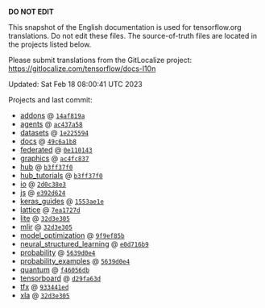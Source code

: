 __DO NOT EDIT__

This snapshot of the English documentation is used for tensorflow.org
translations. Do not edit these files. The source-of-truth files are located in
the projects listed below.

Please submit translations from the GitLocalize project: https://gitlocalize.com/tensorflow/docs-l10n

Updated: Sat Feb 18 08:00:41 UTC 2023

Projects and last commit:

- [addons](https://github.com/tensorflow/addons/tree/master/docs) @ <a href='https://github.com/tensorflow/addons/commit/14af819a7dbbb857c6a210dcaa38120d1c55e312'><code>14af819a</code></a>
- [agents](https://github.com/tensorflow/agents/tree/master/docs) @ <a href='https://github.com/tensorflow/agents/commit/ac437a5863f0d76069a1f27f7fea1946cdaa49e6'><code>ac437a58</code></a>
- [datasets](https://github.com/tensorflow/datasets/tree/master/docs) @ <a href='https://github.com/tensorflow/datasets/commit/1e2255943bb59e1dc876f8af05b5fe0e37b2c59b'><code>1e225594</code></a>
- [docs](https://github.com/tensorflow/docs/tree/master/site/en) @ <a href='https://github.com/tensorflow/docs/commit/49c6a1b871dd512951ae9b70aa7724483d2db4c5'><code>49c6a1b8</code></a>
- [federated](https://github.com/tensorflow/federated/tree/main/docs) @ <a href='https://github.com/tensorflow/federated/commit/0e1101430a1fe34ffac1305b22f8768d2383a968'><code>0e110143</code></a>
- [graphics](https://github.com/tensorflow/graphics/tree/master/tensorflow_graphics/g3doc) @ <a href='https://github.com/tensorflow/graphics/commit/ac4fc8377c4ed78d10695c1a2b4cd68f8fdd5430'><code>ac4fc837</code></a>
- [hub](https://github.com/tensorflow/hub/tree/master/docs) @ <a href='https://github.com/tensorflow/hub/commit/b3ff37f0aeff1019dadc6c0807c549bb9d51ee04'><code>b3ff37f0</code></a>
- [hub_tutorials](https://github.com/tensorflow/hub/tree/master/examples/colab) @ <a href='https://github.com/tensorflow/hub/commit/b3ff37f0aeff1019dadc6c0807c549bb9d51ee04'><code>b3ff37f0</code></a>
- [io](https://github.com/tensorflow/io/tree/master/docs) @ <a href='https://github.com/tensorflow/io/commit/2d0c38e39455f7dc9ea70dd6432b28c443331b68'><code>2d0c38e3</code></a>
- [js](https://github.com/tensorflow/tfjs-website/tree/master/docs) @ <a href='https://github.com/tensorflow/tfjs-website/commit/e392d6249a8fa514fd2036c99133c6e5c8e4893f'><code>e392d624</code></a>
- [keras_guides](https://github.com/tensorflow/docs/tree/snapshot-keras/site/en/guide/keras) @ <a href='https://github.com/tensorflow/docs/commit/1553ae1e4a149be71703e2ee60173b3d1e0e8c00'><code>1553ae1e</code></a>
- [lattice](https://github.com/tensorflow/lattice/tree/master/docs) @ <a href='https://github.com/tensorflow/lattice/commit/7ea1727de1e0309eb324296bc445e0bf5c5c6d74'><code>7ea1727d</code></a>
- [lite](https://github.com/tensorflow/tensorflow/tree/master/tensorflow/lite/g3doc) @ <a href='https://github.com/tensorflow/tensorflow/commit/32d3e305bc4f1fc09c6f456b0c63794dfec222aa'><code>32d3e305</code></a>
- [mlir](https://github.com/tensorflow/tensorflow/tree/master/tensorflow/compiler/mlir/g3doc) @ <a href='https://github.com/tensorflow/tensorflow/commit/32d3e305bc4f1fc09c6f456b0c63794dfec222aa'><code>32d3e305</code></a>
- [model_optimization](https://github.com/tensorflow/model-optimization/tree/master/tensorflow_model_optimization/g3doc) @ <a href='https://github.com/tensorflow/model-optimization/commit/9f9ef85b258e3f7d2d8fc309b3e4f6fac13e5463'><code>9f9ef85b</code></a>
- [neural_structured_learning](https://github.com/tensorflow/neural-structured-learning/tree/master/g3doc) @ <a href='https://github.com/tensorflow/neural-structured-learning/commit/e0d716b9941f63aed28735865004c2db48cb140f'><code>e0d716b9</code></a>
- [probability](https://github.com/tensorflow/probability/tree/main/tensorflow_probability/g3doc) @ <a href='https://github.com/tensorflow/probability/commit/5639d0e49a4adcf9b3c63279739d500151c80cff'><code>5639d0e4</code></a>
- [probability_examples](https://github.com/tensorflow/probability/tree/main/tensorflow_probability/examples/jupyter_notebooks) @ <a href='https://github.com/tensorflow/probability/commit/5639d0e49a4adcf9b3c63279739d500151c80cff'><code>5639d0e4</code></a>
- [quantum](https://github.com/tensorflow/quantum/tree/master/docs) @ <a href='https://github.com/tensorflow/quantum/commit/f46056db49619faa17b417eca899f588fffe4631'><code>f46056db</code></a>
- [tensorboard](https://github.com/tensorflow/tensorboard/tree/master/docs) @ <a href='https://github.com/tensorflow/tensorboard/commit/d29fa63d9512561b1d9357dc81c901fa80c13500'><code>d29fa63d</code></a>
- [tfx](https://github.com/tensorflow/tfx/tree/master/docs) @ <a href='https://github.com/tensorflow/tfx/commit/933441ed6e4b754317391cef52062cd5766b943f'><code>933441ed</code></a>
- [xla](https://github.com/tensorflow/tensorflow/tree/master/tensorflow/compiler/xla/g3doc) @ <a href='https://github.com/tensorflow/tensorflow/commit/32d3e305bc4f1fc09c6f456b0c63794dfec222aa'><code>32d3e305</code></a>

